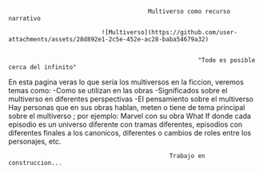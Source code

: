                                            Multiverso como recurso narrativo

                              ![Multiverso](https://github.com/user-attachments/assets/28d892e1-2c5e-452e-ac28-baba54679a32)


                                                         "Todo es posible cerca del infinito"
En esta pagina veras lo que seria los multiversos en la ficcion, veremos temas como: -Como se utilizan en las obras -Significados sobre el multiverso en diferentes perspectivas 
-EI pensamiento sobre el multiverso Hay personas que en sus obras hablan, meten o tiene de tema principal sobre el multiverso ; por ejemplo: 
Marvel con su obra What If donde cada episodio es un universo diferente con tramas diferentes, episodios con diferentes finales a los canonicos, 
diferentes o cambios de roles entre los personajes, etc.
                                                                       
                                                 Trabajo en construccion...
